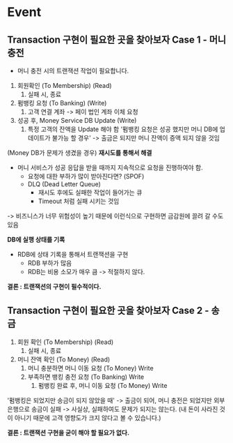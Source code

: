 # Event

## Transaction 구현이 필요한 곳을 찾아보자 Case 1 - 머니 충전

- 머니 충전 시의 트랜잭션 작업이 필요합니다.

1. 회원확인 (To Membership) (Read)
   1. 실패 시, 종료
2. 펌뱅킹 요청 (To Banking) (Write)
   1. 고객 연결 계좌 -> 페이 법인 계좌 이체 요청
3. 성공 후, Money Service DB Update (Write)
   1. 특정 고객의 잔액을 Update 해야 함
'펌뱅킹 요청은 성공 했지만 머니 DB에 업데이트가 불가능 할 경우' -> 출금은 되지만 머니 잔액이 증액 되지 않을 것임

(Money DB가 문제가 생겼을 경우)
**재시도를 통해서 해결** 
- 머니 서비스가 성공 응답을 받을 때까지 지속적으로 요청을 진행하여야 함.
  - 요청에 대한 부하가 많이 받아진다면? (SPOF)       
  - DLQ (Dead Letter Queue)
    - 재시도 후에도 실패한 작업이 들어가는 큐
    - Timeout 처럼 실패 시키는 것임

-> 비즈니스가 너무 위험성이 높기 때문에 이런식으로 구현하면 금감원에 끌려 갈 수도 있음

**DB에 실행 상태를 기록**
- RDB에 상태 기록을 통해서 트랜잭션을 구현
  - RDB 부하가 많음
  - RDB는 비용 소모가 매우 큼
-> 적절하지 않다.

**결론 : 트랜잭션의 구현이 필수적이다.**

## Transaction 구현이 필요한 곳을 찾아보자 Case 2 - 송금

1. 회원 확인 (To Membership) (Read)
   1. 실패 시, 종료
2. 머니 잔액 확인 (To Money) (Read)
   1. 머니 충분하면 머니 이동 요청 (To Money) Write
   2. 부족하면 뱅킹 충전 요청 (To Banking) Write
      1. 펌뱅킹 완료 후, 머니 이동 요청 (To Money) Write

'펌뱅킹은 되었지만 송금이 되지 않았을 때'
-> 출금이 되어, 머니 충전은 되었지만 외부 은행으로 송금이 실패
-> 사실상, 실패하여도 문제가 되지는 않는다. (내 돈이 사라진 것이 아니기 때문에 고객 영향도가 크지 않다고 볼 수 있습니다.)

**결론 : 트랜잭션 구현을 굳이 해야 할 필요가 없다.**